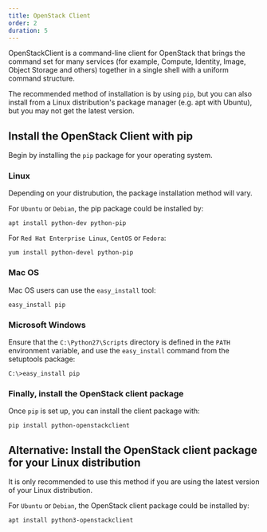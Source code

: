 ```yaml
---
title: OpenStack Client
order: 2
duration: 5
---
```


OpenStackClient is a command-line client for OpenStack that brings the command set for many services (for example, Compute, Identity, Image, Object Storage and others) together in a single shell with a uniform command structure.

The recommended method of installation is by using `pip`, but you can also install from a Linux distribution's package manager (e.g. apt with Ubuntu), but you may not get the latest version.


## Install the OpenStack Client with pip

Begin by installing the `pip` package for your operating system.

### Linux
Depending on your distrubution, the package installation method will vary.

For `Ubuntu` or `Debian`, the pip package could be installed by:
```
apt install python-dev python-pip
```

For `Red Hat Enterprise Linux`, `CentOS` or `Fedora`:
```
yum install python-devel python-pip
```

### Mac OS
Mac OS users can use the `easy_install` tool:

```
easy_install pip
```

### Microsoft Windows
Ensure that the `C:\Python27\Scripts` directory is defined in the `PATH` environment variable, and use the `easy_install` command from the setuptools package:

```
C:\>easy_install pip
```

### Finally, install the OpenStack client package
Once `pip` is set up, you can install the client package with:
```
pip install python-openstackclient
```

## Alternative: Install the OpenStack client package for your Linux distribution
It is only recommended to use this method if you are using the latest version
of your Linux distribution.

For `Ubuntu` or `Debian`, the OpenStack client package could be installed by:
```
apt install python3-openstackclient
```
